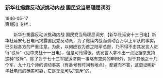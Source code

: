 ### 新华社揭露反动派挑动内战  国民党当局理屈词穷  

1946-05-17  
第1版()
专栏：

　　新华社揭露反动派挑动内战
    国民党当局理屈词穷
    【新华社延安十三日电】新华社延安七日电讯揭露国民党反动派，为了继续内战而调动百万以上军队的事实，已引起各方的严重注意。为此，以何应钦为首之陆军总部，乃不得不由其发言人进行“驳斥”（见中央社十一日电），但是可怜得很，该发言人拿不出一点证据来支持这种“驳斥”，除了对于七十三军密运济南一事略有空洞的申辩外，对于其他之十几个军、九十几个师的调动事实（有番号有时间有地点），都避而不答，这更证明新华社电讯的确实可靠，它是无法可以“驳斥”的。  
